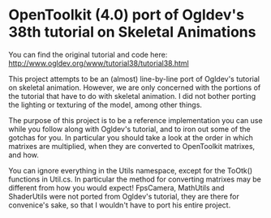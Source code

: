 # OpenToolkit (4.0) port of Ogldev's 38th tutorial on Skeletal Animations

You can find the original tutorial and code here: http://www.ogldev.org/www/tutorial38/tutorial38.html

This project attempts to be an (almost) line-by-line port of Ogldev's tutorial on skeletal animation. However, we are only concerned with the portions of the tutorial that have to do with skeletal animation. I did not bother porting the lighting or texturing of the model, among other things.

The purpose of this project is to be a reference implementation you can use while you follow along with Ogldev's tutorial, and to iron out some of the gotchas for you. In particular you should take a look at the order in which matrixes are multiplied, when they are converted to OpenToolkit matrixes, and how.

You can ignore everything in the Utils namespace, except for the ToOtk() functions in Util.cs. In particular the method for converting matrixes may be different from how you would expect! FpsCamera, MathUtils and ShaderUtils were not ported from Ogldev's tutorial, they are there for convenice's sake, so that I wouldn't have to port his entire project.
